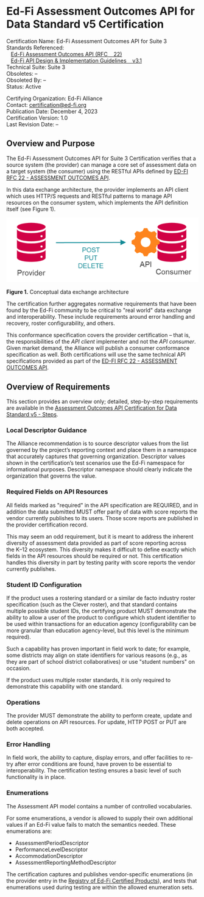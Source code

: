# Ed-Fi Assessment Outcomes API for Data Standard v5 Certification

Certification Name: Ed-Fi Assessment Outcomes API for Suite 3 \
Standards Referenced: \
   [Ed-Fi Assessment Outcomes API (RFC    22)](https://edfi.atlassian.net/wiki/display/EFDSRFC/ED-FI+RFC+22+-+ASSESSMENT+OUTCOMES+API)
\
   [Ed-Fi API Design & Implementation Guidelines    v3.1](https://edfi.atlassian.net/wiki/spaces/EFAPIGUIDE/overview)
\
Technical Suite: Suite 3 \
Obsoletes: – \
Obsoleted By: – \
Status: Active

Certifying Organization: Ed-Fi Alliance \
Contact: [certification@ed-fi.org](mailto:certification@ed-fi.org) \
Publication Date: December 4, 2023 \
Certification Version: 1.0 \
Last Revision Date: –

## Overview and Purpose

The Ed-Fi Assessment Outcomes API for Suite 3 Certification verifies that a
source system (the provider) can manage a core set of assessment data on a
target system (the consumer) using the RESTful APIs defined
by [ED-FI RFC 22 - ASSESSMENT OUTCOMES API](https://edfi.atlassian.net/wiki/spaces/EFDSRFC/pages/25363177/ED-FI+RFC+22+-+ASSESSMENT+OUTCOMES+API).

In this data exchange architecture, the provider implements an API client which
uses HTTP/S requests and RESTful patterns to manage API resources on the
consumer system, which implements the API definition itself (see Figure 1).

![Conceptual data exchange architecture](../../img/Figure-1.png)

**Figure 1.** Conceptual data exchange architecture

The certification further aggregates normative requirements that have been found
by the Ed-Fi community to be critical to "real world" data exchange and
interoperability. These include requirements around error handling and recovery,
roster configurability, and others.

This conformance specification covers the provider certification *–* that is,
the responsibilities of the *API* *client* implementer and not the *API*
*consumer*. Given market demand, the Alliance will publish a consumer
conformance specification as well. Both certifications will use the same
technical API specifications provided as part of the
[ED-FI RFC 22 - ASSESSMENT OUTCOMES API](https://edfi.atlassian.net/wiki/spaces/EFDSRFC/pages/25363177/ED-FI+RFC+22+-+ASSESSMENT+OUTCOMES+API).

## Overview of Requirements

This section provides an overview only; detailed, step-by-step requirements are
available in
the [Assessment Outcomes API Certification for Data Standard v5 - Steps](./certification-steps.md).

### Local Descriptor Guidance

The Alliance recommendation is to source descriptor values from the list
governed by the project’s reporting context and place them in a namespace that
accurately captures that governing organization. Descriptor values shown in the
certification’s test scenarios use the Ed-Fi namespace for informational
purposes. Descriptor namespace should clearly indicate the organization that
governs the value.

### Required Fields on API Resources

All fields marked as "required" in the API specification are REQUIRED, and in
addition the data submitted MUST offer parity of data with score reports the
vendor currently publishes to its users. Those score reports are published in
the provider certification record.

This may seem an odd requirement, but it is meant to address the inherent
diversity of assessment data provided as part of score reporting across the K–12
ecosystem. This diversity makes it difficult to define exactly which fields in
the API resources should be required or not. This certification handles this
diversity in part by testing parity with score reports the vendor currently
publishes.

### Student ID Configuration

If the product uses a rostering standard or a similar de facto industry roster
specification (such as the Clever roster), and that standard contains multiple
possible student IDs, the certifying product MUST demonstrate the ability to
allow a user of the product to configure which student identifier to be used
within transactions for an education agency (configurability can be more
granular than education agency-level, but this level is the minimum required).

Such a capability has proven important in field work to date; for example, some
districts may align on state identifiers for various reasons (e.g., as they are
part of school district collaboratives) or use "student numbers" on occasion.

If the product uses multiple roster standards, it is only required to
demonstrate this capability with one standard.

### Operations

The provider MUST demonstrate the ability to perform create, update and delete
operations on API resources. For update, HTTP POST or PUT are both accepted.

### Error Handling

In field work, the ability to capture, display errors, and offer facilities to
re-try after error conditions are found, have proven to be essential to
interoperability. The certification testing ensures a basic level of such
functionality is in place.

### Enumerations

The Assessment API model contains a number of controlled vocabularies.

For some enumerations, a vendor is allowed to supply their own additional values
if an Ed-Fi value fails to match the semantics needed. These enumerations are:

- AssessmentPeriodDescriptor
- PerformanceLevelDescriptor
- AccommodationDescriptor
- AssessmentReportingMethodDescriptor

The certification captures and publishes vendor-specific enumerations (in the
provider entry in the
[Registry of Ed-Fi Certified Products](../../registry-of-ed-fi-certified-products.mdx)),
and tests that enumerations used during testing are within the allowed
enumeration sets.
